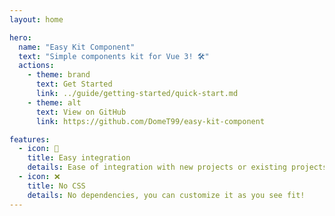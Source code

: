 ```yaml
---
layout: home

hero:
  name: "Easy Kit Component"
  text: "Simple components kit for Vue 3! 🛠"
  actions:
    - theme: brand
      text: Get Started
      link: ../guide/getting-started/quick-start.md
    - theme: alt
      text: View on GitHub
      link: https://github.com/DomeT99/easy-kit-component

features:
  - icon: 💪
    title: Easy integration
    details: Ease of integration with new projects or existing projects.
  - icon: ❌
    title: No CSS
    details: No dependencies, you can customize it as you see fit!
---
```

